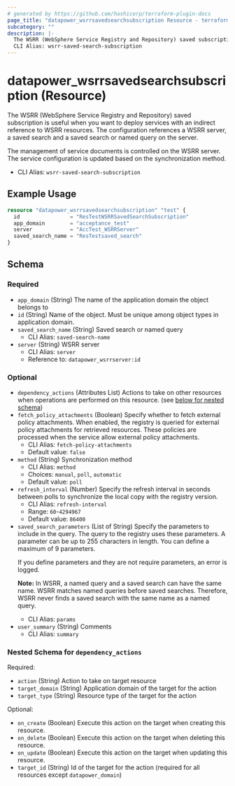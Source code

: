 ```yaml
---
# generated by https://github.com/hashicorp/terraform-plugin-docs
page_title: "datapower_wsrrsavedsearchsubscription Resource - terraform-provider-datapower"
subcategory: ""
description: |-
  The WSRR (WebSphere Service Registry and Repository) saved subscription is useful when you want to deploy services with an indirect reference to WSRR resources. The configuration references a WSRR server, a saved search and a saved search or named query on the server. The management of service documents is controlled on the WSRR server. The service configuration is updated based on the synchronization method.
  CLI Alias: wsrr-saved-search-subscription
---
```


# datapower_wsrrsavedsearchsubscription (Resource)

The WSRR (WebSphere Service Registry and Repository) saved subscription is useful when you want to deploy services with an indirect reference to WSRR resources. The configuration references a WSRR server, a saved search and a saved search or named query on the server. <p>The management of service documents is controlled on the WSRR server. The service configuration is updated based on the synchronization method.</p>
  - CLI Alias: `wsrr-saved-search-subscription`

## Example Usage

```terraform
resource "datapower_wsrrsavedsearchsubscription" "test" {
  id                = "ResTestWSRRSavedSearchSubscription"
  app_domain        = "acceptance_test"
  server            = "AccTest_WSRRServer"
  saved_search_name = "ResTestsaved_search"
}
```

<!-- schema generated by tfplugindocs -->
## Schema

### Required

- `app_domain` (String) The name of the application domain the object belongs to
- `id` (String) Name of the object. Must be unique among object types in application domain.
- `saved_search_name` (String) Saved search or named query
  - CLI Alias: `saved-search-name`
- `server` (String) WSRR server
  - CLI Alias: `server`
  - Reference to: `datapower_wsrrserver:id`

### Optional

- `dependency_actions` (Attributes List) Actions to take on other resources when operations are performed on this resource. (see [below for nested schema](#nestedatt--dependency_actions))
- `fetch_policy_attachments` (Boolean) Specify whether to fetch external policy attachments. When enabled, the registry is queried for external policy attachments for retrieved resources. These policies are processed when the service allow external policy attachments.
  - CLI Alias: `fetch-policy-attachments`
  - Default value: `false`
- `method` (String) Synchronization method
  - CLI Alias: `method`
  - Choices: `manual`, `poll`, `automatic`
  - Default value: `poll`
- `refresh_interval` (Number) Specify the refresh interval in seconds between polls to synchronize the local copy with the registry version.
  - CLI Alias: `refresh-interval`
  - Range: `60`-`4294967`
  - Default value: `86400`
- `saved_search_parameters` (List of String) Specify the parameters to include in the query. The query to the registry uses these parameters. A parameter can be up to 255 characters in length. You can define a maximum of 9 parameters. <p>If you define parameters and they are not require parameters, an error is logged.</p><p><b>Note:</b> In WSRR, a named query and a saved search can have the same name. WSRR matches named queries before saved searches. Therefore, WSRR never finds a saved search with the same name as a named query.</p>
  - CLI Alias: `params`
- `user_summary` (String) Comments
  - CLI Alias: `summary`

<a id="nestedatt--dependency_actions"></a>
### Nested Schema for `dependency_actions`

Required:

- `action` (String) Action to take on target resource
- `target_domain` (String) Application domain of the target for the action
- `target_type` (String) Resource type of the target for the action

Optional:

- `on_create` (Boolean) Execute this action on the target when creating this resource.
- `on_delete` (Boolean) Execute this action on the target when deleting this resource.
- `on_update` (Boolean) Execute this action on the target when updating this resource.
- `target_id` (String) Id of the target for the action (required for all resources except `datapower_domain`)
